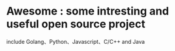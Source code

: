 # Awesome : some intresting and useful open source project

include Golang、Python、Javascript、C/C++ and Java

